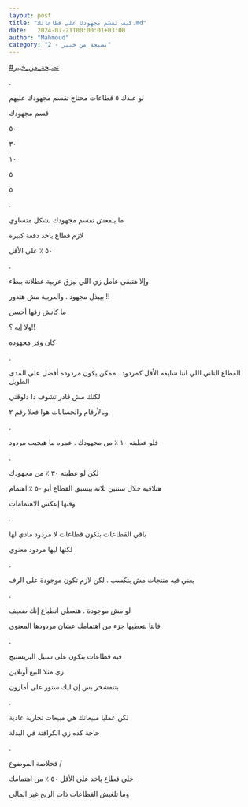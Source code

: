 ```yaml
---
layout: post
title: "كيف تقسّم مجهودك على قطاعاتك.md"
date:   2024-07-21T00:00:01+03:00
author: "Mahmoud"
category: "2 - نصيحة من خبير"
---
```

[<u>\#نصيحة_من_خبير</u>](https://www.facebook.com/hashtag/%D9%86%D8%B5%D9%8A%D8%AD%D8%A9_%D9%85%D9%86_%D8%AE%D8%A8%D9%8A%D8%B1?__eep__=6&__cft__%5b0%5d=AZXVPwoWzZ0pCsmM75ZBEQDTwUSm61NZBNPymfOqkLS-uDhP9Dvm4kaPlaagSRlePrKcGQmUD279POTk36Le89OBJMxnN7dUQzh9Ac6jfkEE9eMbWcxMvpXIjolKqmnBspLYIoqSFPaMNvXAUmh9WODKSYB5kAA8jXvf6kVjPTeCMw&__tn__=*NK-R)

.

لو عندك ٥ قطاعات محتاج تقسم مجهودك عليهم

قسم مجهودك

٥٠

٣٠

١٠

٥

٥

.

ما ينفعش تقسم مجهودك بشكل متساوي

لازم قطاع ياخد دفعة كبيرة

٥٠ ٪ على الأقل

.

وإلا هتبقى عامل زي اللي بيزق عربية عطلانة ببطء

بيبذل مجهود . والعربية مش هتدور !!

ما كانش زقها أحسن

ولا إيه ؟!!

كان وفر مجهوده

.

القطاع التاني اللي انتا شايفه الأقل كمردود . ممكن يكون
مردوده أفضل على المدى الطويل

لكنك مش قادر تشوف دا دلوقتي

وبالأرقام والحسابات هوا فعلا رقم ٢

.

فلو عطيته ١٠ ٪ من مجهودك . عمره ما هيجيب مردود

.

لكن لو عطيته ٣٠ ٪ من مجهودك

هتلاقيه خلال سنتين تلاتة بيسبق القطاع أبو ٥٠ ٪
اهتمام

وقتها إعكس الاهتمامات

.

باقي القطاعات بتكون قطاعات لا مردود مادي لها

لكنها ليها مردود معنوي

.

يعني فيه منتجات مش بتكسب . لكن لازم تكون موجودة على
الرف

.

لو مش موجودة . هتعطي انطباع إنك ضعيف

فانتا بتعطيها جزء من اهتمامك عشان مردودها المعنوي

.

فيه قطاعات بتكون على سبيل البريستيج

زي مثلا البيع أونلاين

بتتفشخر بس إن ليك ستور على أمازون

.

لكن عمليا مبيعاتك هي مبيعات تجارية عادية

حاجة كده زي الكرافتة في البدلة

.

فخلاصة الموضوع /

خلي قطاع ياخد على الأقل ٥٠ ٪ من اهتمامك

وما تلغيش القطاعات ذات الربح غير المالي
